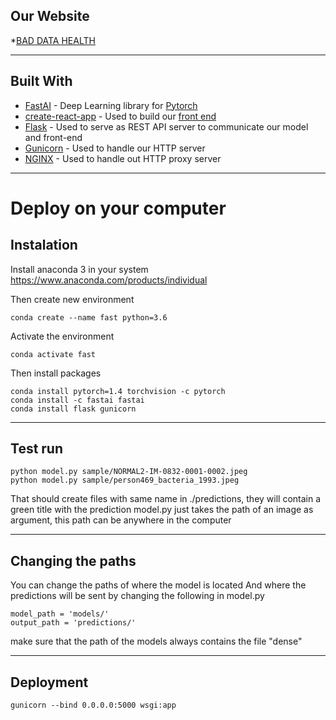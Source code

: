 ## Our Website

*[BAD DATA HEALTH](http://baddatahealth.com)

------------------------------------------------------------

## Built With

* [FastAI](https://www.fast.ai) - Deep Learning library for [Pytorch](https://pytorch.org)
* [create-react-app](https://github.com/facebook/create-react-app) - Used to build our [front end](https://github.com/eramos4/csc821-finalproject)
* [Flask](https://flask.palletsprojects.com/en/1.1.x/) - Used to serve as REST API server to communicate our model and front-end
* [Gunicorn](https://gunicorn.org) - Used to handle our HTTP server
* [NGINX](https://nginx.org/en/) - Used to handle out HTTP proxy server

------------------------------------------------------------------------

# Deploy on your computer

## Instalation
Install anaconda 3 in your system
https://www.anaconda.com/products/individual

Then create new environment

```
conda create --name fast python=3.6
```

Activate the environment
```
conda activate fast
```

Then install packages
```
conda install pytorch=1.4 torchvision -c pytorch
conda install -c fastai fastai
conda install flask gunicorn
```
---------------------------------------
## Test run

```
python model.py sample/NORMAL2-IM-0832-0001-0002.jpeg
python model.py sample/person469_bacteria_1993.jpeg
```
That should create files with same name in ./predictions, they will contain a green title with the prediction
model.py just takes the path of an image as argument, this path can be anywhere in the computer

---------------------------------------
## Changing the paths
You can change the paths of where the model is located
And where the predictions will be sent
by changing the following in model.py

```
model_path = 'models/'
output_path = 'predictions/'
```

make sure that the path of the models
always contains the file "dense"

---------------------------------------
## Deployment

```
gunicorn --bind 0.0.0.0:5000 wsgi:app
```

